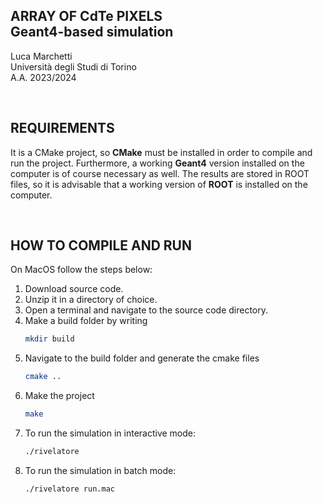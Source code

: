 ## ARRAY OF CdTe PIXELS <br/> Geant4-based simulation
Luca Marchetti <br/>  Università degli Studi di Torino <br/> A.A. 2023/2024

<br/>

## REQUIREMENTS
It is a CMake project, so **CMake** must be installed in order to compile and run the project. 
Furthermore, a working **Geant4** version installed on the computer is of course necessary as well. 
The results are stored in ROOT files, so it is advisable that a working version of **ROOT** is 
installed on the computer.

<br/>

## HOW TO COMPILE AND RUN 
On MacOS follow the steps below:
1. Download source code.
2. Unzip it in a directory of choice.
3. Open a terminal and navigate to the source code directory.
4. Make a build folder by writing
   ~~~bash
   mkdir build
   ~~~
5. Navigate to the build folder and generate the cmake files
   ~~~bash
   cmake ..
   ~~~
6. Make the project 
   ~~~bash
   make
   ~~~
7. To run the simulation in interactive mode:
   ~~~bash
   ./rivelatore 
   ~~~
8. To run the simulation in batch mode:
   ~~~bash
   ./rivelatore run.mac
   ~~~
   
